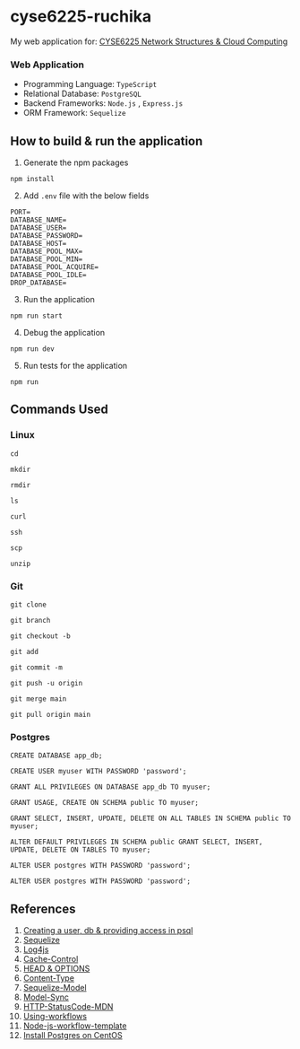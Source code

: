 # cyse6225-ruchika

My web application for: [CYSE6225 Network Structures &amp; Cloud Computing](https://spring2024.csye6225.cloud/)

### Web Application

* Programming Language: `TypeScript` 
* Relational Database: `PostgreSQL`
* Backend Frameworks: `Node.js` , `Express.js`
* ORM Framework: `Sequelize`

## How to build & run the application

1. Generate the npm packages

```
npm install
```

2. Add `.env` file with the below fields
   
```
PORT=
DATABASE_NAME=
DATABASE_USER=
DATABASE_PASSWORD=
DATABASE_HOST=
DATABASE_POOL_MAX=
DATABASE_POOL_MIN=
DATABASE_POOL_ACQUIRE=
DATABASE_POOL_IDLE=
DROP_DATABASE=
```

3. Run the application

```
npm run start
```

4. Debug the application
```
npm run dev
```

5. Run tests for the application
```
npm run 
```


## Commands Used

### Linux

```
cd
```

```
mkdir
```

```
rmdir
```

```
ls
```

```
curl
```

```
ssh
```

```
scp
```

```
unzip
```

### Git

```
git clone
```

```
git branch
```

```
git checkout -b
```

```
git add
```

```
git commit -m
```

```
git push -u origin
```

```
git merge main
```

```
git pull origin main
```


### Postgres
```
CREATE DATABASE app_db;
```

```
CREATE USER myuser WITH PASSWORD 'password';
```

```
GRANT ALL PRIVILEGES ON DATABASE app_db TO myuser;
```

```
GRANT USAGE, CREATE ON SCHEMA public TO myuser;
```

```
GRANT SELECT, INSERT, UPDATE, DELETE ON ALL TABLES IN SCHEMA public TO myuser;
``` 

```
ALTER DEFAULT PRIVILEGES IN SCHEMA public GRANT SELECT, INSERT, UPDATE, DELETE ON TABLES TO myuser;
```

```
ALTER USER postgres WITH PASSWORD 'password';
```

```
ALTER USER postgres WITH PASSWORD 'password';
```

## References

1. [Creating a user, db & providing access in psql](https://medium.com/coding-blocks/creating-user-database-and-adding-access-on-postgresql-8bfcd2f4a91e) 
2. [Sequelize](https://sequelize.org/docs/v6/getting-started/)
3. [Log4js](https://www.npmjs.com/package/log4js)
4. [Cache-Control](https://developer.mozilla.org/en-US/docs/Web/HTTP/Headers/Cache-Control)
5. [HEAD & OPTIONS](https://stackoverflow.com/questions/6660019/restful-api-methods-head-options#:~:text=OPTIONS%20tells%20you%20things%20such,status%20code%20would%20be%20returned.)
6. [Content-Type](https://developer.mozilla.org/en-US/docs/Web/HTTP/Headers/Content-Type)
7. [Sequelize-Model](https://sequelize.org/docs/v6/core-concepts/model-basics/)
8. [Model-Sync](https://sequelize.org/docs/v7/models/model-synchronization/)
9. [HTTP-StatusCode-MDN](https://developer.mozilla.org/en-US/docs/Web/HTTP/Status)
10. [Using-workflows](https://docs.github.com/en/actions/using-workflows)
11. [Node-js-workflow-template](https://github.com/actions/starter-workflows/blob/main/ci/node.js.yml)
12. [Install Postgres on CentOS](https://www.linode.com/docs/guides/centos-install-and-use-postgresql/)